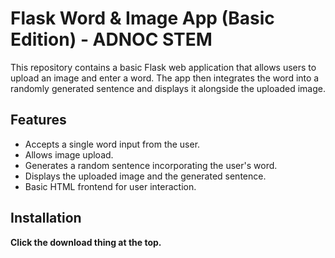 # Flask Word & Image App (Basic Edition) - ADNOC STEM

This repository contains a basic Flask web application that allows users to upload an image and enter a word. The app then integrates the word into a randomly generated sentence and displays it alongside the uploaded image.

## Features
- Accepts a single word input from the user.
- Allows image upload.
- Generates a random sentence incorporating the user's word.
- Displays the uploaded image and the generated sentence.
- Basic HTML frontend for user interaction.

## Installation
**Click the download thing at the top.**
